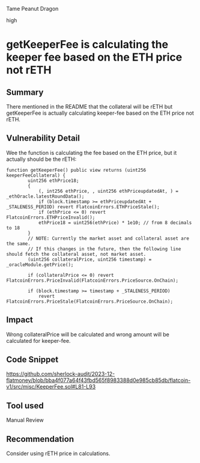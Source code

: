 Tame Peanut Dragon

high

# getKeeperFee is calculating the keeper fee based on the ETH price not rETH

## Summary
There mentioned in the README that the collateral will be rETH but getKeeperFee is actually calculating keeper-fee based on the ETH price not rETH.
## Vulnerability Detail
Wee the function is calculating the fee based on the ETH price, but it actually should be the rETH:
```solidity
function getKeeperFee() public view returns (uint256 keeperFeeCollateral) {
        uint256 ethPrice18;
        {
            (, int256 ethPrice, , uint256 ethPriceupdatedAt, ) = _ethOracle.latestRoundData();
            if (block.timestamp >= ethPriceupdatedAt + _STALENESS_PERIOD) revert FlatcoinErrors.ETHPriceStale();
            if (ethPrice <= 0) revert FlatcoinErrors.ETHPriceInvalid();
            ethPrice18 = uint256(ethPrice) * 1e10; // from 8 decimals to 18
        }
        // NOTE: Currently the market asset and collateral asset are the same.
        // If this changes in the future, then the following line should fetch the collateral asset, not market asset.
        (uint256 collateralPrice, uint256 timestamp) = _oracleModule.getPrice();

        if (collateralPrice <= 0) revert FlatcoinErrors.PriceInvalid(FlatcoinErrors.PriceSource.OnChain);

        if (block.timestamp >= timestamp + _STALENESS_PERIOD)
            revert FlatcoinErrors.PriceStale(FlatcoinErrors.PriceSource.OnChain);
```
## Impact
Wrong collateralPrice will be calculated and wrong amount will be calculated for keeper-fee.
## Code Snippet
https://github.com/sherlock-audit/2023-12-flatmoney/blob/bba4f077a64f43fbd565f8983388d0e985cb85db/flatcoin-v1/src/misc/KeeperFee.sol#L81-L93
## Tool used

Manual Review

## Recommendation
Consider using rETH price in calculations.